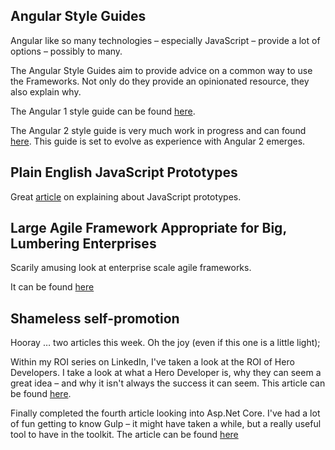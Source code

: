 ## Angular Style Guides
Angular like so many technologies – especially JavaScript – provide a lot of options – possibly to many.

The Angular Style Guides aim to provide advice on a common way to use the Frameworks.  Not only do they provide an opinionated resource, they also explain why.

The Angular 1 style guide can be found [here](https://github.com/johnpapa/angular-styleguide).

The Angular 2 style guide is very much work in progress and can found [here](https://github.com/johnpapa/angular-styleguide/blob/master/a2/README.md).   This guide is set to evolve as experience with Angular 2 emerges.

## Plain English JavaScript Prototypes
Great [article](http://sporto.github.io/blog/2013/02/22/a-plain-english-guide-to-javascript-prototypes/) on explaining about JavaScript prototypes.

## Large Agile Framework Appropriate for Big, Lumbering Enterprises
Scarily amusing look at enterprise scale agile frameworks.

It can be found [here](http://www.lafable.com/)

## Shameless self-promotion
Hooray … two articles this week.  Oh the joy (even if this one is a little light);

Within my ROI series on LinkedIn, I've taken a look at the ROI of Hero Developers.  I take a look at what a Hero Developer is, why they can seem a great idea – and why it isn't always the success it can seem.  This article can be found [here](https://www.linkedin.com/pulse/roi-hero-developer-mark-taylor).

Finally completed the fourth article looking into Asp.Net Core.  I've had a lot of fun getting to know Gulp – it might have taken a while, but a really useful tool to have in the toolkit.  The article can be found [here](http://red-folder.blogspot.co.uk/2016/04/converting-to-aspnet-core-part-4.html)
